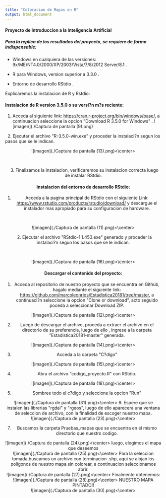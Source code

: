 ```yaml
---
title: "Coloracion de Mapas en R"
output: html_document
---
```

#### Proyecto de Introduccion a la Inteligencia Artificial

##### Para la replica de los resultados del proyecto, se requiere de forma indispensable:

- Windows en cualquiera de las versiones:  9x/ME/NT4.0/2000/XP/2003/Vista/7/8/2012 Server/8.1 .

- R para Windows, version superior a 3.3.0 .

- Entorno de desarrollo RStdio .

Explicaremos la instalacion de R y Rstdio:

#### Instalacion de R version 3.5.0 o su versi?n m?s reciente:

1. Acceda al siguiente link: https://cran.r-project.org/bin/windows/base/, a continuacion seleccione la opcion "Download R 3.5.0 for Windows" .
![imagen](./Captura de pantalla (9).png)

&nbsp;
2. Ejecutar el archivo "R-3.5.0-win.exe" y proceder la instalaci?n segun los pasos que se le indican.

<center> ![imagen](./Captura de pantalla (13).png)<\center>


&nbsp;

&nbsp;
3. Finalizamos la instalacion, verificaremos su instalacion correcta luego de instalar RStdio.

#### Instalacion del entorno de desarrollo RStdio:

1. Acceda a la pagina principal de RStdio con el siguiente Link: https://www.rstudio.com/products/rstudio/download/ y descargue el instalador mas apropiado para su configuracion de hardware.

&nbsp;
<center> ![imagen](./Captura de pantalla (11).png)<\center>

&nbsp;
2. Ejecutar el archivo "RStdio-1.1.453.exe" generado y proceder la instalaci?n segun los pasos que se le indican.

&nbsp;
<center> ![imagen](./Captura de pantalla (16).png)<\center>



#### Descargar el contenido del proyecto:

1. Acceda al repositorio de nuestro proyecto que se encuentra en Github, hagalo mediante el siguiente link: https://github.com/marcoleonrios/Estadistica20181/tree/master, a continuaci?n seleccione la opcion "Clone or download", acto seguido poceda a seleccionar Download ZIP.
<center> ![imagen](./Captura de pantalla (12).png)<\center>

2. Luego de descargar el archivo, proceda a extraer el archivo en el directorio de su preferencia, luego de ello , ingrese a la carpeta "Estadistica20181-master" generada.
<center> ![imagen](./Captura de pantalla (14).png)<\center>

3. Acceda a la carpeta "C?digo"
<center> ![imagen](./Captura de pantalla (15).png)<\center>

4. Abra el archivo "codigo_proyecto.R" con RStdio.
<center> ![imagen](./Captura de pantalla (18).png)<\center>

5. Sombree todo el c?digo y seleccione la opcion "Run"
<center> ![imagen](./Captura de pantalla (31).png)<\center>
6. Espere que se instalen las librerias "rgdal" y "rgeos", luego de ello aparecera una ventana de seleccion de archivo, con la finalidad de escoger nuestro mapa.
<center> ![imagen](./Captura de pantalla (23).png)<\center>

7. Buscamos la carpeta Pruebas_mapas que se encuentra en el mismo directorio que nuestro codigo.
<center> ![imagen](./Captura de pantalla (24).png)<\center>
luego, elegimos el mapa que deseemos
<center> ![imagen](./Captura de pantalla (25).png)<\center>
Para la seleccion tomada,buscamos un archivo con terminacion .shp, aqui se alojan los poligonos de nuestro mapa sin colorear, a continuacion seleccionamos abrir.
<center> ![imagen](./Captura de pantalla (27).png)<\center>
Finalmente obtenemos:
<center> ![imagen](./Captura de pantalla (28).png)<\center>
NUESTRO MAPA PINTADO!!
<center> ![imagen](./Captura de pantalla (30).png)<\center>


